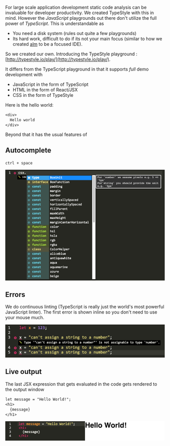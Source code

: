 For large scale application development static code analysis can be invaluable for developer productivity. We created TypeStyle with this in mind. However the *JavaScript* playgrounds out there don't utilize the full power of *TypeScript*. This is understandable as

* You need a disk system (rules out quite a few playgrounds)
* Its hard work, difficult to do if its not your main focus (similar to how we created [alm](http://alm.tools/) to be a focused IDE).

So we created our own. Introducing the TypeStyle playground : [http://typestyle.io/play/](http://typestyle.io/play/).

It differs from the TypeScript playground in that it supports *full* demo development with

* JavaScript in the form of TypeScript 
* HTML in the form of React/JSX
* CSS in the form of TypeStyle

Here is the hello world:

```play
<div>
  Hello world
</div>
```

Beyond that it has the usual features of 

## Autocomplete
`ctrl + space`

![](/images/book/play/autocomplete.png)

## Errors
We do continuous linting (TypeScript is really just the world's most powerful JavaScript linter). The first error is shown inline so you don't need to use your mouse much. 

![](/images/book/play/error.png)

## Live output
The last JSX expression that gets evaluated in the code gets rendered to the output window

```play
let message = "Hello World!"; 
<h1>
  {message}
</h1>
```

![](/images/book/play/full.png)